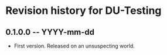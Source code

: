 # Revision history for DU-Testing

## 0.1.0.0 -- YYYY-mm-dd

* First version. Released on an unsuspecting world.
